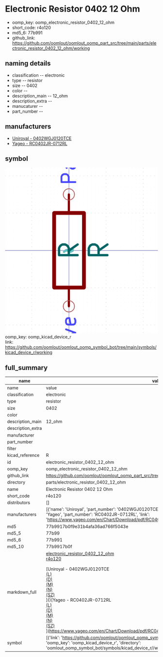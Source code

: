 # Electronic Resistor 0402 12 Ohm

  
* oomp_key: oomp_electronic_resistor_0402_12_ohm 
* short_code: r4o120
* md5_6: 77b991  
* github_link: https://github.com/oomlout/oomlout_oomp_part_src/tree/main/parts/electronic_resistor_0402_12_ohm/working  
## naming details
* classification -- electronic
* type -- resistor
* size -- 0402
* color -- 
* description_main -- 12_ohm
* description_extra -- 
* manucaturer -- 
* part_number -- 


## manufacturers
* [Uniroyal - 0402WGJ0120TCE]()  
* [Yageo - RC0402JR-0712RL](https://www.yageo.com/en/Chart/Download/pdf/RC0402JR-0712RL)  

## symbol

![](symbol/0/working/working_600.png)  
oomp_key: oomp_kicad_device_r  
link: https://github.com/oomlout/oomlout_oomp_symbol_bot/tree/main/symbols/kicad_device_r/working  


## full_summary
| name | value | 
| --- | --- | 
| name | value | 
| classification | electronic | 
| type | resistor | 
| size | 0402 | 
| color |  | 
| description_main | 12_ohm | 
| description_extra |  | 
| manufacturer |  | 
| part_number |  | 
| filter |  | 
| kicad_reference | R | 
| id | electronic_resistor_0402_12_ohm | 
| oomp_key | oomp_electronic_resistor_0402_12_ohm | 
| github_link | https://github.com/oomlout/oomlout_oomp_part_src/tree/main/parts/electronic_resistor_0402_12_ohm/working | 
| directory | parts/electronic_resistor_0402_12_ohm | 
| name | Electronic Resistor 0402 12 Ohm | 
| short_code | r4o120 | 
| distributors | [] | 
| manufacturers | [{'name': 'Uniroyal', 'part_number': '0402WGJ0120TCE', 'link': '', 'id': 'manufacturer_uniroyal'}, {'name': 'Yageo', 'part_number': 'RC0402JR-0712RL', 'link': 'https://www.yageo.com/en/Chart/Download/pdf/RC0402JR-0712RL', 'id': 'manufacturer_yageo'}] | 
| md5 | 77b9917b0f9e31b4afa36ad766f5043e | 
| md5_5 | 77b99 | 
| md5_6 | 77b991 | 
| md5_10 | 77b9917b0f | 
| markdown_full | [electronic_resistor_0402_12_ohm](https://github.com/oomlout/oomlout_oomp_part_src/tree/main/parts/electronic_resistor_0402_12_ohm/working)<br>[r4o120](https://github.com/oomlout/oomlout_oomp_part_src/tree/main/parts/electronic_resistor_0402_12_ohm/working)<br><br>[Uniroyal - 0402WGJ0120TCE<br>[(L)<br>](https://www.lcsc.com/search?q=0402WGJ0120TCE)[(D)<br>](https://www.digikey.com/en/products?,keywords=0402WGJ0120TCE)[(M)<br>](https://www.mouser.com/Search/Refine?Keyword=0402WGJ0120TCE)[(N)<br>](https://www.newark.com/search?st=0402WGJ0120TCE)[(SZ)<br>](https://so.szlcsc.com/global.html?k=0402WGJ0120TCE)]()[Yageo - RC0402JR-0712RL<br>[(L)<br>](https://www.lcsc.com/search?q=RC0402JR-0712RL)[(D)<br>](https://www.digikey.com/en/products?,keywords=RC0402JR-0712RL)[(M)<br>](https://www.mouser.com/Search/Refine?Keyword=RC0402JR-0712RL)[(N)<br>](https://www.newark.com/search?st=RC0402JR-0712RL)[(SZ)<br>](https://so.szlcsc.com/global.html?k=RC0402JR-0712RL)](https://www.yageo.com/en/Chart/Download/pdf/RC0402JR-0712RL) | 
| symbol | [{'link': 'https://github.com/oomlout/oomlout_oomp_symbol_bot/tree/main/symbols/kicad_device_r', 'oomp_key': 'oomp_kicad_device_r', 'directory': 'oomlout_oomp_symbol_bot/symbols/kicad_device_r//working/working.kicad_sym'}] | 
